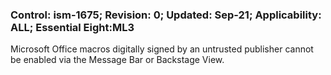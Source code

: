### Control: ism-1675; Revision: 0; Updated: Sep-21; Applicability: ALL; Essential Eight:ML3
<p>Microsoft Office macros digitally signed by an untrusted publisher cannot be enabled via the Message Bar or Backstage View.</p>
